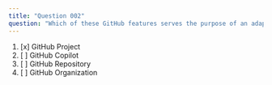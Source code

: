 ```yaml
---
title: "Question 002"
question: "Which of these GitHub features serves the purpose of an adaptable spreadsheet, task board and a roadmap that integrates with issues and pull requests on GitHub to plan and track your work effectively?"
---
```



1. [x] GitHub Project
1. [ ] GitHub Copilot
1. [ ] GitHub Repository
1. [ ] GitHub Organization
